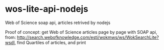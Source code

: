 # wos-lite-api-nodejs
Web of Science soap api, articles retrived by nodejs

Proof of concept: get Web of Science articles page by page with SOAP api, from: http://search.webofknowledge.com/esti/wokmws/ws/WokSearchLite?wsdl, find Quartiles of articles, and print
